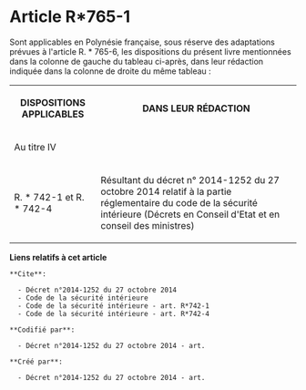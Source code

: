 # Article R*765-1

Sont applicables en Polynésie française, sous réserve des adaptations prévues à l'article R. * 765-6, les dispositions du
présent livre mentionnées dans la colonne de gauche du tableau ci-après, dans leur rédaction indiquée dans la colonne de
droite du même tableau : 

<table>
      <tbody>
        <tr>
          <th>

DISPOSITIONS APPLICABLES 

</th>
          <th>

DANS LEUR RÉDACTION 

</th>
        </tr>
        <tr>
          <td align="left">

Au titre IV 

</td>
          <td align="left">

</td>
        </tr>
        <tr>
          <td align="left">

R. * 742-1 et R. * 742-4

</td>
          <td align="left">

Résultant du décret n° 2014-1252 du 27 octobre 2014 relatif à la partie réglementaire du code de la sécurité intérieure
(Décrets en Conseil d'Etat et en conseil des ministres)</td>
        </tr>
      </tbody>
    </table>

**Liens relatifs à cet article**

	**Cite**:

	  - Décret n°2014-1252 du 27 octobre 2014
	  - Code de la sécurité intérieure
	  - Code de la sécurité intérieure - art. R*742-1
	  - Code de la sécurité intérieure - art. R*742-4

	**Codifié par**:

	  - Décret n°2014-1252 du 27 octobre 2014 - art.

	**Créé par**:

	  - Décret n°2014-1252 du 27 octobre 2014 - art.
